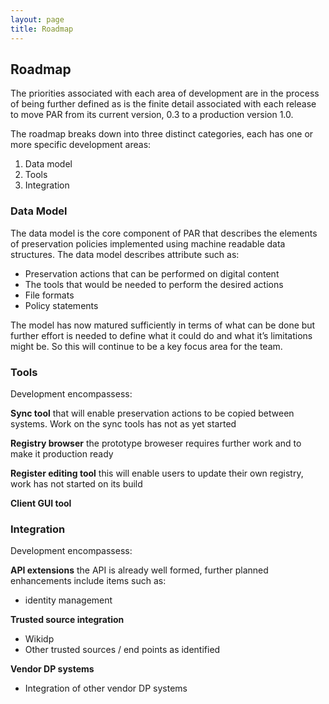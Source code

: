```yaml
---
layout: page
title: Roadmap
---
```


## Roadmap
The priorities associated with each area of development are in the process of being further defined as is the finite detail associated with each release to move PAR from its current version, 0.3 to a production version 1.0.

The roadmap breaks down into three distinct categories, each has one or more specific development areas:

1. Data model
2. Tools
3. Integration

### Data Model
The data model is the core component of PAR that describes the elements of preservation policies implemented using machine readable data structures. The data model describes attribute such as:
* Preservation actions that can be performed on digital content
* The tools that would be needed to perform the desired actions
* File formats
* Policy statements

The model has now matured sufficiently in terms of what can be done but further effort is needed to define what it could do and what it’s limitations might be. So this will continue to be a key focus area for the team.

### Tools
Development encompassess:

**Sync tool** that will enable preservation actions to be copied between systems. Work on the sync tools has not as yet started

**Registry browser** the prototype broweser requires further work and to make it production ready

**Register editing tool** this will enable users to update their own registry, work has not started on its build 

**Client GUI tool**

### Integration
Development encompassess:

**API extensions** the API is already well formed, further planned enhancements include items such as:
* identity management

**Trusted source integration**
* Wikidp
* Other trusted sources / end points as identified

**Vendor DP systems**
* Integration of other vendor DP systems
